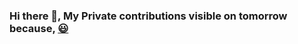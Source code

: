 ### Hi there 👋, My Private contributions visible on tomorrow because, [😃](https://kuldeep1a.github.io/Write/#XQAAAQBzAAAAAAAAAAAFbMAbliYw4MmrUPSV5Ab1j7eFKhSFutPIQtFZ+Vdny0osxKNT5hG3pHNTTS5yT///HdoAAA==)